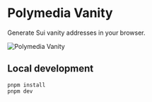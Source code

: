 # Polymedia Vanity

Generate Sui vanity addresses in your browser.

![Polymedia Vanity](https://vanity.polymedia.app/img/open-graph.webp)

## Local development

```
pnpm install
pnpm dev
```
